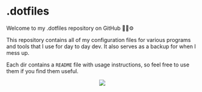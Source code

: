 # .dotfiles
Welcome to my .dotfiles repository on GitHub 👨‍💻⚙️

This repository contains all of my configuration files for various programs and tools that I use for day to day dev. It also serves as a backup for when I mess up.

Each dir contains a `README` file with usage instructions, so feel free to use them if you find them useful. 

<p align="center">
  <img src="https://media.giphy.com/media/WHZef2JRSDCxTeoYH1/giphy.gif" />
</p>
